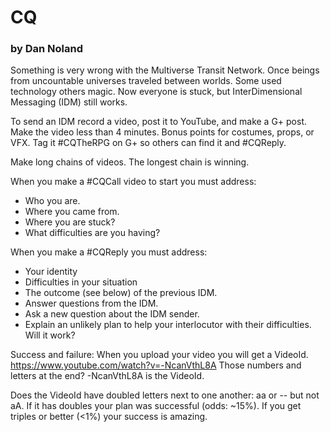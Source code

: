 # CQ
### by Dan Noland 

Something is very wrong with the Multiverse Transit Network. Once
beings from uncountable universes traveled between worlds. Some used
technology others magic. Now everyone is stuck, but InterDimensional
Messaging (IDM) still works.  

To send an IDM record a video, post it to YouTube, and make a
G+ post. Make the video less than 4 minutes. Bonus points
for costumes, props, or VFX. Tag it #CQTheRPG on G+ so others can
find it and #CQReply.

Make long chains of videos. The longest chain is winning. 

When you make a #CQCall video to start you must address:
* Who you are.
* Where you came from.
* Where you are stuck?
* What difficulties are you having?

When you make a #CQReply you must address:
* Your identity
* Difficulties in your situation
* The outcome (see below) of the previous IDM. 
* Answer questions from the IDM. 
* Ask a new question about the IDM sender.
* Explain an unlikely plan to help your interlocutor with their difficulties. Will it work?

Success and failure:
When you upload your video you will get a VideoId.
https://www.youtube.com/watch?v=-NcanVthL8A
Those numbers and letters at the end? -NcanVthL8A is the VideoId.  

Does the VideoId have doubled letters next to one another: aa or
-- but not aA. If it has doubles your plan was
successful (odds: ~15%). If you get triples or better
(<1%) your success is amazing. 
